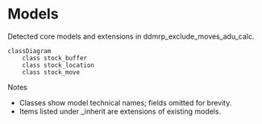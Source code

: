 # Models

Detected core models and extensions in ddmrp_exclude_moves_adu_calc.

```mermaid
classDiagram
    class stock_buffer
    class stock_location
    class stock_move
```

Notes
- Classes show model technical names; fields omitted for brevity.
- Items listed under _inherit are extensions of existing models.
